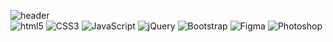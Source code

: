 <!--   <div align=center>
	[![Hits](https://hits.seeyoufarm.com/api/count/incr/badge.svg?url=https%3A%2F%2Fgithub.com%2FAn-ga-hee)](https://hits.seeyoufarm.com) 
  </div>   -->
 ![header](https://capsule-render.vercel.app/api?type=waving&color=auto&height=200&section=header&text=An%20gahee&fontSize=60&fontAlign=22&fontAlignY=38)
 <br>
 ![html5](http://img.shields.io/badge/-HTML5-e8e7d2?style=flat-square&logo=html5&logoColor="black"/)
 ![CSS3](http://img.shields.io/badge/-CSS3-c9ba98?style=flat-square&logo=css3&logoColor="black"/)
 ![JavaScript](http://img.shields.io/badge/-JavaScript-fff833?style=flat-square&logo=javascript&logoColor="black"/)
 ![jQuery](http://img.shields.io/badge/-jQuery-58f983?style=flat-square&logo=jquery&logoColor="black"/)
 ![Bootstrap](http://img.shields.io/badge/-Bootstrap-14dce3?style=flat-square&logo=bootstrap&logoColor="black"/)
  ![Figma](http://img.shields.io/badge/-Figma-007dff?style=flat-square&logo=figma&logoColor="black"/)
  ![Photoshop](http://img.shields.io/badge/-Photoshop-007dff?style=flat-square&logo=adobephotoshop&logoColor="black"/)
